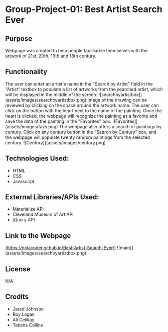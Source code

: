 # Group-Project-01: Best Artist Search Ever

## Purpose
Webpage was created to help people familiarize themselves with the artwork of 21st, 20th, 19th and 18th century. 

## Functionality
The user can enter an artist's name in the "Search by Artist" field in the "Artist" textbox to populate a list of artworks from the searched artist, which will be displayed in the middle of the screen.
![searchbyartistbox]](assets/images/searchbyartistbox.png)
Image of the drawing can be reviewed by clicking on the space around the artwork name. 
The user can click on the button with the heart next to the name of the painting. Once the heart is clicked, the webpage will recognize the painting as a favorite and save the data of the painting in the "Favorites" box.
![Favorites]](assets/images/favs.png)
The webpage also offers a search of paintings by century. Click on any century button in the "Search by Century" box, and the webpage will populate twenty random paintings from the selected century.
![Century]](assets/images/century.png)


## Technologies Used:
* HTML
* CSS
* Javascript

## External Libraries/APIs Used:
* Materialize API
* Cleveland Museum of Art API 
* jQuery API


## Link to the Webpage
(https://nolacoder.github.io/Best-Artist-Search-Ever/)
![main]](assets/images/searchbyartistbox.png)

## License
N/A

## Credits
* Jared Johnson
* Roy Logan
* Ali Celikay
* Tatiana Collins




